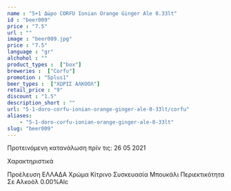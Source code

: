 ```yaml
---
name : "5+1 Δώρο CORFU Ionian Orange Ginger Ale 0.33lt"
id : "beer009"
price : "7.5"
url : ""
image : "beer009.jpg"
price : "7.5"
language : "gr"
alchohol : ""
product_types :  ["box"]
breweries :  ["Corfu"]
promotion : "5plus1"
beer_types :  ["ΧΩΡΙΣ ΑΛΚΟΟΛ"]
retail_price : "9"
discount : "1.5"
description_short : ""
url: "5-1-doro-corfu-ionian-orange-ginger-ale-0-33lt/corfu"
aliases: 
    - "5-1-doro-corfu-ionian-orange-ginger-ale-0-33lt"
slug: "beer009"
---
```


Προτεινόμενη κατανάλωση πρίν τις: 26 05 2021

Χαρακτηριστικά

Προέλευση
ΕΛΛΑΔΑ
Χρώμα
Κίτρινο
Συσκευασία
Μπουκάλι
Περιεκτικότητα Σε Αλκοόλ
0.00%Alc